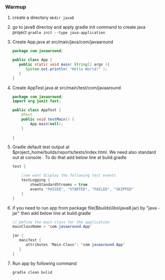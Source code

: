 ### Warmup ###

1. create a directory
	`mkdir java8`

2. go to java8 directoy and apply gradle init command to create java project
	`gradle init --type java-application`

3.  Create App.java at src/main/java/com/javaaround	

	```java
	package com.javaaround;

	public class App {
	   public static void main( String[] args ){
	      System.out.println( "Hello World!" );
	   }
	}
	```
4. 	Create AppTest.java at src/main/test/com/javaaround	

	```java
	package com.javaaround;
	import org.junit.Test;

	public class AppTest {
	    @Test 
	    public void testMain() {
	        App.main(null);
	    }	
	   
	}
	```
5. Gradle default test output at $project_home/builds/reports/tests/index.html. We need also standard out at console . To do that add below line at build.gradle

	```java
	test {

		//we want display the following test events
	    testLogging {
	    	showStandardStreams = true
	        events "PASSED", "STARTED", "FAILED", "SKIPPED"
	    }
	}
	```	
6. if you need to run app from package file($builds\libs\java8.jar) by "java -jar" then 	add below line at build.gradle

	```java
	// Define the main class for the application
	mainClassName = 'com.javaaround.App'

	jar {
	   manifest {
	      attributes 'Main-Class': 'com.javaaround.App'
	   }
	}

	```
7. Run app by following command

	`gradle clean bulid`	